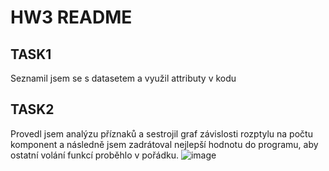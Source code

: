 # HW3 README
## TASK1
Seznamil jsem se s datasetem a využil attributy v kodu

## TASK2
Provedl jsem analýzu příznaků a sestrojil graf závislosti rozptylu na počtu komponent a následně jsem zadrátoval nejlepší hodnotu do programu, aby ostatní volání funkcí proběhlo v pořádku.
![image](https://github.com/user-attachments/assets/a376c843-6cdd-47f2-8d75-4f989b9ab005)
